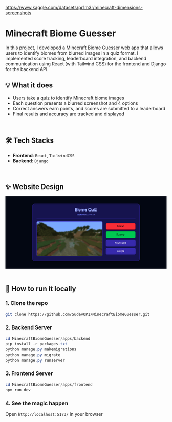 https://www.kaggle.com/datasets/pr1m3r/minecraft-dimensions-screenshots


# Minecraft Biome Guesser

In this project, I developed a Minecraft Biome Guesser web app that allows users to identify biomes from blurred images in a quiz format. I implemented score tracking, leaderboard integration, and backend communication using React (with Tailwind CSS) for the frontend and Django for the backend API.
<br>

## 💡 What it does
- Users take a quiz to identify Minecraft biome images
- Each question presents a blurred screenshot and 4 options
- Correct answers earn points, and scores are submitted to a leaderboard
- Final results and accuracy are tracked and displayed
<br>

## 🛠️ Tech Stacks
- **Frontend**: `React`, `TailwindCSS`
- **Backend**: `Django`
<br>

## ✨ Website Design
![Example](https://raw.githubusercontent.com/SudevOP1/MinecraftBiomeGuesser/main/Implementation.png)<br>
<br>

## 🚀 How to run it locally

### 1. Clone the repo
```bash
git clone https://github.com/SudevOP1/MinecraftBiomeGuesser.git
```
### 2. Backend Server
```powershell
cd MinecraftBiomeGuesser/apps/backend
pip install -r packages.txt
python manage.py makemigrations
python manage.py migrate
python manage.py runserver
```
### 3. Frontend Server
```powershell
cd MinecraftBiomeGuesser/apps/frontend
npm run dev
```
### 4. See the magic happen
Open `http://localhost:5173/` in your browser<br>